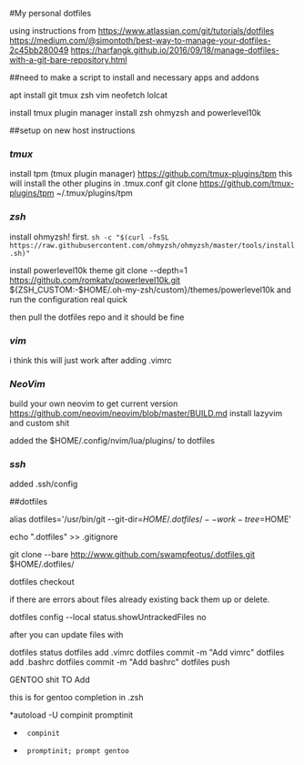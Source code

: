 #My personal dotfiles

using instructions from
https://www.atlassian.com/git/tutorials/dotfiles
https://medium.com/@simontoth/best-way-to-manage-your-dotfiles-2c45bb280049
https://harfangk.github.io/2016/09/18/manage-dotfiles-with-a-git-bare-repository.html


##need to make a script to install and necessary apps and addons

apt install
git
tmux
zsh
vim
neofetch
lolcat

install tmux plugin manager
install zsh ohmyzsh and powerlevel10k



##setup on new host
instructions

### _tmux_
install tpm (tmux plugin manager) 
https://github.com/tmux-plugins/tpm
this will install the other plugins in .tmux.conf
git clone https://github.com/tmux-plugins/tpm ~/.tmux/plugins/tpm

### _zsh_
install ohmyzsh! first.
`sh -c "$(curl -fsSL https://raw.githubusercontent.com/ohmyzsh/ohmyzsh/master/tools/install.sh)"`

install powerlevel10k theme
git clone --depth=1 https://github.com/romkatv/powerlevel10k.git ${ZSH_CUSTOM:-$HOME/.oh-my-zsh/custom}/themes/powerlevel10k
and run the configuration real quick

then pull the dotfiles repo and it should be fine

### _vim_
i think this will just work after adding .vimrc

### _NeoVim_
build your own neovim to get current version
https://github.com/neovim/neovim/blob/master/BUILD.md
install lazyvim and custom shit

added the $HOME/.config/nvim/lua/plugins/ to dotfiles

### _ssh_
added .ssh/config

##dotfiles


alias dotfiles='/usr/bin/git --git-dir=$HOME/.dotfiles/ --work-tree=$HOME'

echo ".dotfiles" >> .gitignore

git clone --bare http://www.github.com/swampfeotus/.dotfiles.git $HOME/.dotfiles/

dotfiles checkout

if there are errors about files already existing back them up or delete.

dotfiles config --local status.showUntrackedFiles no



after you can update files with 

dotfiles status
dotfiles add .vimrc
dotfiles commit -m "Add vimrc"
dotfiles add .bashrc
dotfiles commit -m "Add bashrc"
dotfiles push









GENTOO shit TO Add

this is for gentoo completion in .zsh

*autoload -U compinit promptinit
 *      compinit
 *      promptinit; prompt gentoo
 
